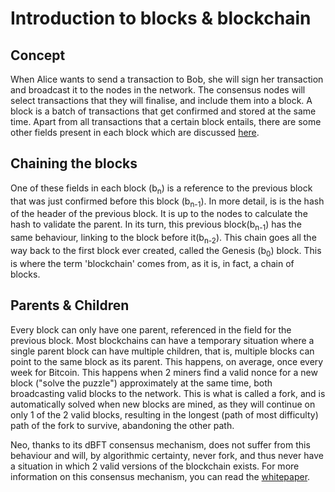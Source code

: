 # Introduction to blocks & blockchain

## Concept
When Alice wants to send a transaction to Bob, she will sign her transaction and broadcast it to the nodes in the network. The consensus nodes will select transactions that they will finalise, and include them into a block. A block is a batch of transactions that get confirmed and stored at the same time. Apart from all transactions that a certain block entails, there are some other fields present in each block which are discussed [here](2-Structure_of_a_block.md).

## Chaining the blocks
One of these fields in each block (b<sub>n</sub>) is a reference to the previous block that was just confirmed before this block (b<sub>n-1</sub>). In more detail, is is the hash of the header of the previous block. It is up to the nodes to calculate the hash to validate the parent. In its turn, this previous block(b<sub>n-1</sub>) has the same behaviour, linking to the block before it(b<sub>n-2</sub>). This chain goes all the way back to the first block ever created, called the Genesis (b<sub>0</sub>) block. This is where the term 'blockchain' comes from, as it is, in fact, a chain of blocks.

## Parents & Children
Every block can only have one parent, referenced in the field for the previous block. Most blockchains can have a temporary situation where a single parent block can have multiple children, that is, multiple blocks can point to the same block as its parent. This happens, on average, once every week for Bitcoin. This happens when 2 miners find a valid nonce for a new block ("solve the puzzle") approximately at the same time, both broadcasting valid blocks to the network. This is what is called a fork, and is automatically solved when new blocks are mined, as they will continue on only 1 of the 2 valid blocks, resulting in the longest (path of most difficulty) path of the fork to survive, abandoning the other path.

Neo, thanks to its dBFT consensus mechanism, does not suffer from this behaviour and will, by algorithmic certainty, never fork, and thus never have a situation in which 2 valid versions of the blockchain exists. For more information on this consensus mechanism, you can read the [whitepaper](https://docs.neo.org/en-us/basic/consensus/whitepaper.html).
